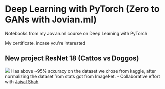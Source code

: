 # Deep Learning with PyTorch (Zero to GANs with Jovian.ml)

Notebooks from my Jovian.ml course on Deep Learning with PyTorch

<a href="https://jovian.ml/certificate/MFQWCYJWHE"> My certificate, incase you're interested </a>

## New project ResNet 18 (Cattos vs Doggos)
<img src="https://media.giphy.com/media/Rdx8SHjHhiVUI/giphy.gif" size=100px>
Has above ~95% accuracy on the dataset we chose from kaggle, after normalizing the dataset from stats got from ImageNet.
- Collaborative effort with
	<a href="https://github.com/jaisal1311">Jaisal Shah</a>
